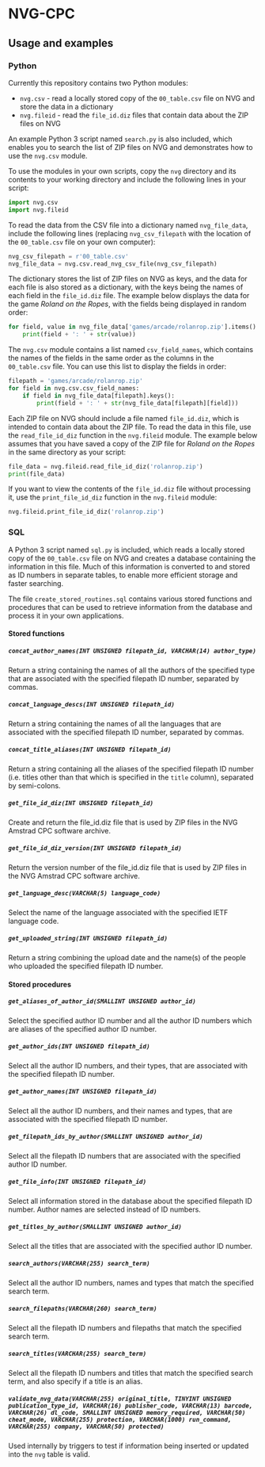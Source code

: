 # NVG-CPC

## Usage and examples

### Python

Currently this repository contains two Python modules:

* `nvg.csv` - read a locally stored copy of the `00_table.csv` file on NVG and store the data in a dictionary
* `nvg.fileid` - read the `file_id.diz` files that contain data about the ZIP files on NVG

An example Python 3 script named `search.py` is also included, which enables you to search the list of ZIP files on NVG and demonstrates how to use the `nvg.csv` module.

To use the modules in your own scripts, copy the `nvg` directory and its contents to your working directory and include the following lines in your script:

```python
import nvg.csv
import nvg.fileid
```

To read the data from the CSV file into a dictionary named `nvg_file_data`, include the following lines (replacing `nvg_csv_filepath` with the location of the `00_table.csv` file on your own computer):

```python
nvg_csv_filepath = r'00_table.csv'
nvg_file_data = nvg.csv.read_nvg_csv_file(nvg_csv_filepath)
```

The dictionary stores the list of ZIP files on NVG as keys, and the data for each file is also stored as a dictionary, with the keys being the names of each field in the `file_id.diz` file. The example below displays the data for the game *Roland on the Ropes*, with the fields being displayed in random order:

```python
for field, value in nvg_file_data['games/arcade/rolanrop.zip'].items():
	print(field + ': ' + str(value))
```

The `nvg.csv` module contains a list named `csv_field_names`, which contains the names of the fields in the same order as the columns in the `00_table.csv` file. You can use this list to display the fields in order:

```python
filepath = 'games/arcade/rolanrop.zip'
for field in nvg.csv.csv_field_names:
	if field in nvg_file_data[filepath].keys():
		print(field + ': ' + str(nvg_file_data[filepath][field]))
```

Each ZIP file on NVG should include a file named `file_id.diz`, which is intended to contain data about the ZIP file. To read the data in this file, use the `read_file_id_diz` function in the `nvg.fileid` module. The example below assumes that you have saved a copy of the ZIP file for *Roland on the Ropes* in the same directory as your script:

```python
file_data = nvg.fileid.read_file_id_diz('rolanrop.zip')
print(file_data)
```

If you want to view the contents of the `file_id.diz` file without processing it, use the `print_file_id_diz` function in the `nvg.fileid` module:

```python
nvg.fileid.print_file_id_diz('rolanrop.zip')
```

### SQL

A Python 3 script named `sql.py` is included, which reads a locally stored copy of the `00_table.csv` file on NVG and creates a database containing the information in this file. Much of this information is converted to and stored as ID numbers in separate tables, to enable more efficient storage and faster searching.

The file `create_stored_routines.sql` contains various stored functions and procedures that can be used to retrieve information from the database and process it in your own applications.

#### Stored functions

##### `concat_author_names(INT UNSIGNED filepath_id, VARCHAR(14) author_type)`

Return a string containing the names of all the authors of the specified type that are associated with the specified filepath ID number, separated by commas.

##### `concat_language_descs(INT UNSIGNED filepath_id)`

Return a string containing the names of all the languages that are associated with the specified filepath ID number, separated by commas.

##### `concat_title_aliases(INT UNSIGNED filepath_id)`

Return a string containing all the aliases of the specified filepath ID number (i.e. titles other than that which is specified in the `title` column), separated by semi-colons.

##### `get_file_id_diz(INT UNSIGNED filepath_id)`

Create and return the file_id.diz file that is used by ZIP files in the NVG Amstrad CPC software archive.

##### `get_file_id_diz_version(INT UNSIGNED filepath_id)`

Return the version number of the file_id.diz file that is used by ZIP files in the NVG Amstrad CPC software archive.

##### `get_language_desc(VARCHAR(5) language_code)`

Select the name of the language associated with the specified IETF language code.

##### `get_uploaded_string(INT UNSIGNED filepath_id)`

Return a string combining the upload date and the name(s) of the people who uploaded the specified filepath ID number.

#### Stored procedures

##### `get_aliases_of_author_id(SMALLINT UNSIGNED author_id)`

Select the specified author ID number and all the author ID numbers which are aliases of the specified author ID number.

##### `get_author_ids(INT UNSIGNED filepath_id)`

Select all the author ID numbers, and their types, that are associated with the specified filepath ID number.

##### `get_author_names(INT UNSIGNED filepath_id)`

Select all the author ID numbers, and their names and types, that are associated with the specified filepath ID number.

##### `get_filepath_ids_by_author(SMALLINT UNSIGNED author_id)`

Select all the filepath ID numbers that are associated with the specified author ID number.

##### `get_file_info(INT UNSIGNED filepath_id)`

Select all information stored in the database about the specified filepath ID number. Author names are selected instead of ID numbers.

##### `get_titles_by_author(SMALLINT UNSIGNED author_id)`

Select all the titles that are associated with the specified author ID number.

##### `search_authors(VARCHAR(255) search_term)`

Select all the author ID numbers, names and types that match the specified search term.

##### `search_filepaths(VARCHAR(260) search_term)`

Select all the filepath ID numbers and filepaths that match the specified search term.

##### `search_titles(VARCHAR(255) search_term)`

Select all the filepath ID numbers and titles that match the specified search term, and also specify if a title is an alias.

##### `validate_nvg_data(VARCHAR(255) original_title, TINYINT UNSIGNED publication_type_id, VARCHAR(16) publisher_code, VARCHAR(13) barcode, VARCHAR(26) dl_code, SMALLINT UNSIGNED memory_required, VARCHAR(50) cheat_mode, VARCHAR(255) protection, VARCHAR(1000) run_command, VARCHAR(255) company, VARCHAR(50) protected)`

Used internally by triggers to test if information being inserted or updated into the `nvg` table is valid.
